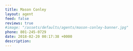 ```yaml
---
title: Mason Conley
layout: agent
feed: false
reviews: true
#image: "/assets/defaults/agents/mason-conley-banner.jpg"
phone: 801-245-0729
date: 2018-02-20 00:17:38 +0000
description:
---
```

